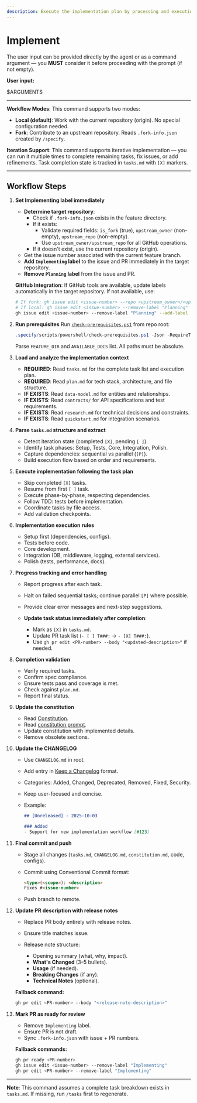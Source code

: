 ```yaml
---
description: Execute the implementation plan by processing and executing all tasks defined in tasks.md
---
```


# Implement

The user input can be provided directly by the agent or as a command argument — you **MUST** consider it before proceeding with the prompt (if not empty).

**User input:**

$ARGUMENTS

---

**Workflow Modes**: This command supports two modes:

- **Local (default)**: Work with the current repository (origin). No special configuration needed.
- **Fork**: Contribute to an upstream repository. Reads `.fork-info.json` created by `/specify`.

**Iteration Support**: This command supports iterative implementation — you can run it multiple times to complete remaining tasks, fix issues, or add refinements. Task completion state is tracked in `tasks.md` with `[X]` markers.

---

## Workflow Steps

1. **Set Implementing label immediately**
   - **Determine target repository**:
     - Check if `.fork-info.json` exists in the feature directory.
     - If it exists:
       - Validate required fields: `is_fork` (true), `upstream_owner` (non-empty), `upstream_repo` (non-empty).
       - Use `upstream_owner/upstream_repo` for all GitHub operations.
     - If it doesn't exist, use the current repository (origin).
   - Get the issue number associated with the current feature branch.
   - **Add `Implementing` label** to the issue and PR immediately in the target repository.
   - **Remove `Planning` label** from the issue and PR.

   **GitHub Integration**: If GitHub tools are available, update labels automatically in the target repository. If not available, use:

   ```bash
   # If fork: gh issue edit <issue-number> --repo <upstream_owner>/<upstream_repo> --remove-label "Planning" --add-label "Implementing"
   # If local: gh issue edit <issue-number> --remove-label "Planning" --add-label "Implementing"
   gh issue edit <issue-number> --remove-label "Planning" --add-label "Implementing"
   ```

2. **Run prerequisites**
   Run [`check-prerequisites.ps1`](../../.specify/scripts/powershell/check-prerequisites.ps1) from repo root:

   ```powershell
   .specify/scripts/powershell/check-prerequisites.ps1 -Json -RequireTasks -IncludeTasks
   ```

   Parse `FEATURE_DIR` and `AVAILABLE_DOCS` list. All paths must be absolute.

3. **Load and analyze the implementation context**

   * **REQUIRED**: Read `tasks.md` for the complete task list and execution plan.
   * **REQUIRED**: Read `plan.md` for tech stack, architecture, and file structure.
   * **IF EXISTS**: Read `data-model.md` for entities and relationships.
   * **IF EXISTS**: Read `contracts/` for API specifications and test requirements.
   * **IF EXISTS**: Read `research.md` for technical decisions and constraints.
   * **IF EXISTS**: Read `quickstart.md` for integration scenarios.

4. **Parse `tasks.md` structure and extract**

   * Detect iteration state (completed `[X]`, pending `[ ]`).
   * Identify task phases: Setup, Tests, Core, Integration, Polish.
   * Capture dependencies: sequential vs parallel (`[P]`).
   * Build execution flow based on order and requirements.

5. **Execute implementation following the task plan**

   * Skip completed `[X]` tasks.
   * Resume from first `[ ]` task.
   * Execute phase-by-phase, respecting dependencies.
   * Follow TDD: tests before implementation.
   * Coordinate tasks by file access.
   * Add validation checkpoints.

6. **Implementation execution rules**

   * Setup first (dependencies, configs).
   * Tests before code.
   * Core development.
   * Integration (DB, middleware, logging, external services).
   * Polish (tests, performance, docs).

7. **Progress tracking and error handling**

   * Report progress after each task.
   * Halt on failed sequential tasks; continue parallel `[P]` where possible.
   * Provide clear error messages and next-step suggestions.
   * **Update task status immediately after completion**:

     * Mark as `[X]` in `tasks.md`.
     * Update PR task list (`- [ ] T###:` → `- [X] T###:`).
     * Use `gh pr edit <PR-number> --body "<updated-description>"` if needed.

8. **Completion validation**

   * Verify required tasks.
   * Confirm spec compliance.
   * Ensure tests pass and coverage is met.
   * Check against `plan.md`.
   * Report final status.

9. **Update the constitution**

   * Read [Constitution](../../.specify/memory/constitution.md).
   * Read [constitution prompt](./constitution.prompt.md).
   * Update constitution with implemented details.
   * Remove obsolete sections.

10. **Update the CHANGELOG**

    * Use `CHANGELOG.md` in root.
    * Add entry in [Keep a Changelog](https://keepachangelog.com) format.
    * Categories: Added, Changed, Deprecated, Removed, Fixed, Security.
    * Keep user-focused and concise.
    * Example:

      ```markdown
      ## [Unreleased] - 2025-10-03

      ### Added
      - Support for new implementation workflow [#123]
      ```

11. **Final commit and push**

    * Stage all changes (`tasks.md`, `CHANGELOG.md`, `constitution.md`, code, configs).
    * Commit using Conventional Commit format:

      ```markdown
      <type>(<scope>): <description>
      Fixes #<issue-number>
      ```
    * Push branch to remote.

12. **Update PR description with release notes**

    * Replace PR body entirely with release notes.
    * Ensure title matches issue.
    * Release note structure:

      * Opening summary (what, why, impact).
      * **What's Changed** (3–5 bullets).
      * **Usage** (if needed).
      * **Breaking Changes** (if any).
      * **Technical Notes** (optional).

    **Fallback command:**

    ```bash
    gh pr edit <PR-number> --body "<release-note-description>"
    ```

13. **Mark PR as ready for review**

    * Remove `Implementing` label.
    * Ensure PR is not draft.
    * Sync `.fork-info.json` with issue + PR numbers.

    **Fallback commands:**

    ```bash
    gh pr ready <PR-number>
    gh issue edit <issue-number> --remove-label "Implementing"
    gh pr edit <PR-number> --remove-label "Implementing"
    ```

---

**Note**: This command assumes a complete task breakdown exists in `tasks.md`. If missing, run `/tasks` first to regenerate.
